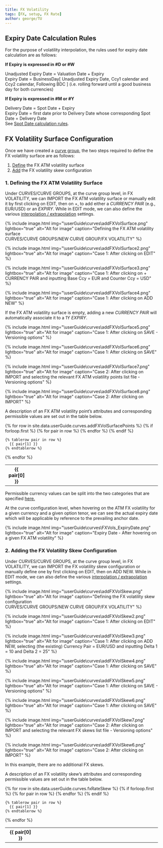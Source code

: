 ```yaml
---
title: FX Volatility
tags: [FX, setup, FX Rate]
author: george/TU
---
```


<h2>Expiry Date Calculation Rules</h2>

For the purpose of volatility interpolation, the rules used for expiry date calculation are as follows:

<b>If Expiry is expressed in #D or #W</b>

Unadjusted Expiry Date = Valuation Date + Expiry<br>
Expiry Date = BusinessDay[ Unadjusted Expiry Date, Ccy1 calendar and Ccy2 calendar, Following BDC ] (i.e. rolling forward until a good business day for both currencies)

<b>If Expiry is expressed in #M or #Y</b>

Delivery Date = Spot Date + Expiry <br>
Expiry Date = first date prior to Delivery Date whose corresponding Spot Date = Delivery Date<br>
See <a href="/docs.xplainfinancial/docs/userGuide/curves/FXRateList/#spotDateRules"> Spot Date calculation rules</a>.

<h2>FX Volatility Surface Configuration</h2>

Once we have created a <a href="/docs.xplainfinancial/docs/userGuide/curves/curvesMenu/#curveGroup">curve group</a>, the two steps required to define the FX volatility surface are as follows:

1. <a href= "#createVolSurface">Define</a> the FX ATM volatility surface
2. <a href= "#addSkew">Add</a> the FX volatility skew configuration

<h3><a class="anchor" id="createVolSurface"></a>1. Defining the FX ATM Volatility Surface</h3>

Under <xplmenuitem> CURVES/CURVE GROUPS</xplmenuitem>, at the curve group level, in <xpltabitem>FX VOLATILITY</xpltabitem>, we can <xplgreybutton>IMPORT</xplgreybutton> the FX ATM volatility surface or manually edit it by first clicking on <xplbutton>EDIT</xplbutton>, then on <xplbutton><large>+</large></xplbutton>, to add either a <em>CURRENCY PAIR</em> (e.g., EUR/USD) or an <em>EXPIRY</em>. While in EDIT mode, we can also define the various <a href="/docs.xplainfinancial/docs/permissibleValues/curves/curveInterpolators/"> interpolation / extrapolation</a> settings.

{% include image.html img="\userGuide\curves\addFXVolSurface.png" lightbox="true" alt="Alt for image" caption="Defining the FX ATM volatility surface<br><xplmenuitem>CURVES/CURVE GROUPS/NEW CURVE GROUP/FX VOLATILITY</xplmenuitem>" %}

{% include image.html img="\userGuide\curves\addFXVolSurface2.png" lightbox="true" alt="Alt for image" caption="Case 1: After clicking on <xplbutton>EDIT</xplbutton>" %}

{% include image.html img="\userGuide\curves\addFXVolSurface3.png" lightbox="true" alt="Alt for image" caption="Case 1: After clicking on <xplbutton><large>+</large></xplbutton> CURRENCY PAIR and inputting Base Ccy = EUR and Counter Ccy = USD" %}

{% include image.html img="\userGuide\curves\addFXVolSurface4.png" lightbox="true" alt="Alt for image" caption="Case 1: After clicking on <xplbutton>ADD NEW</xplbutton>" %}

If the FX ATM volatility surface is empty, adding a new <em>CURRENCY PAIR</em> will automatically associate it to a 1Y <em>EXPIRY</em>.

{% include image.html img="\userGuide\curves\addFXVolSurface5.png" lightbox="true" alt="Alt for image" caption="Case 1: After clicking on <xplbutton>SAVE</xplbutton> - Versioning options" %}

{% include image.html img="\userGuide\curves\addFXVolSurface6.png" lightbox="true" alt="Alt for image" caption="Case 1: After clicking on <xplbutton>SAVE</xplbutton>" %}

{% include image.html img="\userGuide\curves\addFXVolSurface7.png" lightbox="true" alt="Alt for image" caption="Case 2: After clicking on <xplgreybutton>IMPORT</xplgreybutton> and selecting the relevant FX ATM volatility points list file - Versioning options" %}

{% include image.html img="\userGuide\curves\addFXVolSurface8.png" lightbox="true" alt="Alt for image" caption="Case 2: After clicking on <xplbutton>IMPORT</xplbutton>" %}

A description of an FX ATM volatility point’s attributes and corresponding permissible values are set out in the table below.

<table>
<col style="width:15%">
<col style="width:55%">
<col style="width:30%">
  {% for row in site.data.userGuide.curves.addFXVolSurfacePoints %}
    {% if forloop.first %}
    <tr>
      {% for pair in row %}
        <th>{{ pair[0] }}</th>
      {% endfor %}
    </tr>
    {% endif %}

    {% tablerow pair in row %}
      {{ pair[1] }}
    {% endtablerow %}

{% endfor %}

</table>

Permissible currency values can be split into the two categories that are specified <a href="/docs.xplainfinancial/docs/userGuide/curves/FXRateList/"> here. </a>

At the curve configuration level, when hovering on the ATM FX volatility for a given currency and a given option tenor, we can see the actual expiry date which will be applicable by reference to the prevailing anchor date.

{% include image.html img="\userGuide\curves\FXVols_ExpiryDate.png" lightbox="true" alt="Alt for image" caption="Expiry Date - After hovering on a given FX ATM volatility" %}

<h3><a class="anchor" id="addSkew"></a>2. Adding the FX Volatility Skew Configuration </h3>

Under <xplmenuitem> CURVES/CURVE GROUPS</xplmenuitem>, at the curve group level, in <xpltabitem>FX VOLATILITY</xpltabitem>, we can <xplgreybutton>IMPORT</xplgreybutton> the FX volatility skew configuration or manually define one by first clicking on <xplbutton>EDIT</xplbutton>, then on <xplbutton>ADD NEW</xplbutton>. While in EDIT mode, we can also define the various <a href="/docs.xplainfinancial/docs/permissibleValues/curves/curveInterpolators/"> interpolation / extrapolation</a> settings.

{% include image.html img="\userGuide\curves\addFXVolSkew.png" lightbox="true" alt="Alt for image" caption="Defining the FX volatility skew configuration<br><xplmenuitem>CURVES/CURVE GROUPS/NEW CURVE GROUP/FX VOLATILITY</xplmenuitem>" %}

{% include image.html img="\userGuide\curves\addFXVolSkew2.png" lightbox="true" alt="Alt for image" caption="Case 1: After clicking on <xplbutton>EDIT</xplbutton>" %}

{% include image.html img="\userGuide\curves\addFXVolSkew3.png" lightbox="true" alt="Alt for image" caption="Case 1: After clicking on <xplbutton>ADD NEW</xplbutton>, selecting (the existing) Currency Pair = EUR/USD and inputting Delta 1 = 10 and Delta 2 = 25" %}

{% include image.html img="\userGuide\curves\addFXVolSkew4.png" lightbox="true" alt="Alt for image" caption="Case 1: After clicking on <xplbutton>SAVE</xplbutton>" %}

{% include image.html img="\userGuide\curves\addFXVolSkew5.png" lightbox="true" alt="Alt for image" caption="Case 1: After clicking on <xplbutton>SAVE</xplbutton> - Versioning options" %}

{% include image.html img="\userGuide\curves\addFXVolSkew6.png" lightbox="true" alt="Alt for image" caption="Case 1: After clicking on <xplbutton>SAVE</xplbutton>" %}

{% include image.html img="\userGuide\curves\addFXVolSkew7.png" lightbox="true" alt="Alt for image" caption="Case 2: After clicking on <xplgreybutton>IMPORT</xplgreybutton> and selecting the relevant FX skews list file - Versioning options" %}

{% include image.html img="\userGuide\curves\addFXVolSkew6.png" lightbox="true" alt="Alt for image" caption="Case 2: After clicking on <xplbutton>IMPORT</xplbutton>" %}

In this example, there are no additional FX skews.

A description of an FX volatility skew’s attributes and corresponding permissible values are set out in the table below.

<table>
<col style="width:20%">
<col style="width:50%">
<col style="width:30%">
  {% for row in site.data.userGuide.curves.fxRateSkew %}
    {% if forloop.first %}
    <tr>
      {% for pair in row %}
        <th>{{ pair[0] }}</th>
      {% endfor %}
    </tr>
    {% endif %}

    {% tablerow pair in row %}
      {{ pair[1] }}
    {% endtablerow %}

{% endfor %}

</table>
